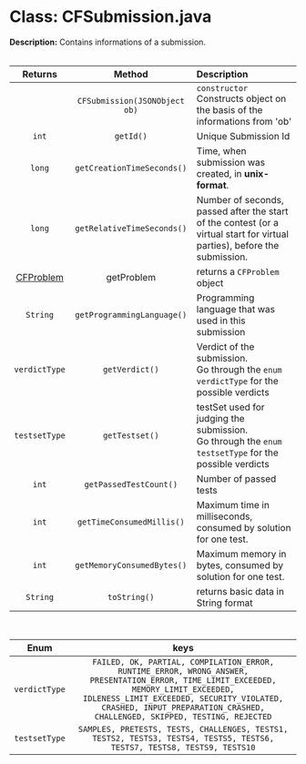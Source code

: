 # Class: CFSubmission.java
**Description:** Contains informations of a submission.
<br><br>

| Returns | Method | Description |
| :---: |:---:| :--- |
||`CFSubmission(JSONObject ob)`|`constructor` <br> Constructs object on the basis of the informations from 'ob'|
|`int`|`getId()`|Unique Submission Id|
|`long`|`getCreationTimeSeconds()`|Time, when submission was created, in **unix-format**.|
|`long`|`getRelativeTimeSeconds()`|Number of seconds, passed after the start of the contest (or a virtual start for virtual parties), before the submission.|
|[CFProblem]|getProblem|returns a `CFProblem` object|
|`String`|`getProgrammingLanguage()`|Programming language that was used in this submission|
|`verdictType`|`getVerdict()`|Verdict of the submission. <br> Go through the `enum verdictType` for the possible verdicts|
|`testsetType`|`getTestset()`|testSet used for judging the submission. <br> Go through the `enum testsetType` for the possible verdicts|
|`int`|`getPassedTestCount()`|Number of passed tests|
|`int`|`getTimeConsumedMillis()`|Maximum time in milliseconds, consumed by solution for one test.|
|`int`|`getMemoryConsumedBytes()`| Maximum memory in bytes, consumed by solution for one test.|
|`String`|`toString()`|returns basic data in String format|

<br>

| Enum | keys |
| :---: |:---:|
|`verdictType`|`FAILED, OK, PARTIAL, COMPILATION_ERROR, RUNTIME_ERROR, WRONG_ANSWER, PRESENTATION_ERROR, TIME_LIMIT_EXCEEDED, MEMORY_LIMIT_EXCEEDED, IDLENESS_LIMIT_EXCEEDED, SECURITY_VIOLATED, CRASHED, INPUT_PREPARATION_CRASHED, CHALLENGED, SKIPPED, TESTING, REJECTED`|
|`testsetType`|`SAMPLES, PRETESTS, TESTS, CHALLENGES, TESTS1, TESTS2, TESTS3, TESTS4, TESTS5, TESTS6, TESTS7, TESTS8, TESTS9, TESTS10`|

<!-- definitions -->
[CFProblem]:https://github.com/pz1971/Codeforces-API/blob/master/Documentation/CFProblem.md
